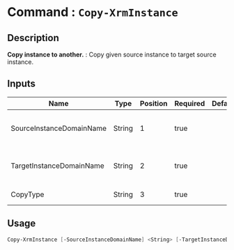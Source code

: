 # Command : `Copy-XrmInstance` 

## Description

**Copy instance to another.** : Copy given source instance to target source instance.

## Inputs

Name|Type|Position|Required|Default|Description
----|----|--------|--------|-------|-----------
SourceInstanceDomainName|String|1|true||Instance domain name (myinstance => myinstance.crm.dynamics1.com) that you want to copy
TargetInstanceDomainName|String|2|true||Instance domain name (myinstance => myinstance.crm.dynamics1.com) that you want to overwrite
CopyType|String|3|true||Copy type : MinimalCopy (schema only) / FullCopy (All)


## Usage

```Powershell 
Copy-XrmInstance [-SourceInstanceDomainName] <String> [-TargetInstanceDomainName] <String> [-CopyType] <String> [<CommonParameters>]
``` 


